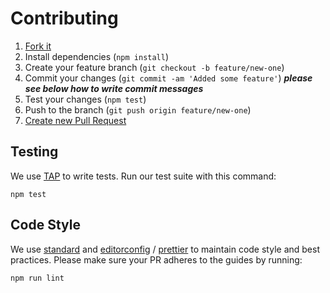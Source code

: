 # Contributing

1.  [Fork it](https://help.github.com/articles/fork-a-repo/)
2.  Install dependencies (`npm install`)
3.  Create your feature branch (`git checkout -b feature/new-one`)
4.  Commit your changes (`git commit -am 'Added some feature'`) _**please see below how to write commit messages**_
5.  Test your changes (`npm test`)
6.  Push to the branch (`git push origin feature/new-one`)
7.  [Create new Pull Request](https://help.github.com/articles/creating-a-pull-request/)

## Testing

We use [TAP](https://github.com/tapjs/node-tap) to write tests. Run our test suite with this command:

    npm test

## Code Style

We use [standard](https://www.npmjs.com/package/standard) and [editorconfig](http://editorconfig.org) / [prettier](https://prettier.io) to maintain code style and best practices. Please make sure your PR adheres to the guides by running:

    npm run lint
